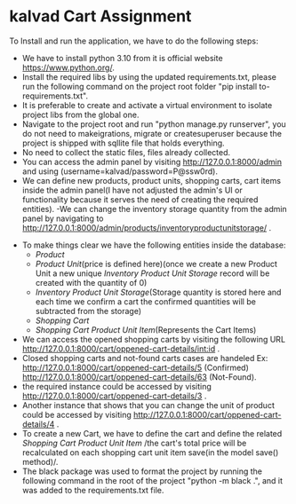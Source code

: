 # kalvad Cart Assignment 
To Install and run the application, we have to do the following steps:
- We have to install python 3.10 from it is official website https://www.python.org/.
- Install the required libs by using the updated requirements.txt, please run the following command on the project root folder "pip install to-requirements.txt". 
- It is preferable to create and activate a virtual environment to isolate project libs from the global one.
- Navigate to the project root and run "python manage.py runserver", you do not need to makeigrations, migrate or createsuperuser because the project is shipped with sqllite file that holds everything.
- No need to collect the static files, files already collected.
- You can access the admin panel by visiting http://127.0.0.1:8000/admin and using (username=kalvad/password=P@ssw0rd). 
- We can define new products, product units, shopping carts, cart items inside the admin panel(I have not adjusted the admin's UI or functionality because it serves the need of creating the required entities).
-We can change the inventory storage quantity from the admin panel by navigating to http://127.0.0.1:8000/admin/products/inventoryproductunitstorage/ .
* To make things clear we have the following entities inside the database:
  * *Product* 
  * *Product Unit*(price is defined here)(once we create a new Product Unit a new unique *Inventory Product Unit Storage* record will be created with the quantity of 0)
  * *Inventory Product Unit Storage*(Storage quantity is stored here and each time we confirm a cart the confirmed quantities will be subtracted from the storage)
  * *Shopping Cart*
  * *Shopping Cart Product Unit Item*(Represents the Cart Items)
* We can access the opened shopping carts by visiting the following URL http://127.0.0.1:8000/cart/oppened-cart-details/int:id .
* Closed shopping carts and not-found carts cases are handeled Ex: http://127.0.0.1:8000/cart/oppened-cart-details/5 (Confirmed) http://127.0.0.1:8000/cart/oppened-cart-details/63 (Not-Found).
* the required instance could be accessed by visiting  http://127.0.0.1:8000/cart/oppened-cart-details/3 .
* Another instance that shows that you can change the unit of product could be accessed by visiting http://127.0.0.1:8000/cart/oppened-cart-details/4 .
* To create a new Cart, we have to define the cart and define the related *Shopping Cart Product Unit Item* /the cart's total price will be recalculated on each shopping cart unit item save(in the model save() method)/.
* The black package was used to format the project by running the following command in the root of the project "python -m black .", and it was added to the requirements.txt file.
